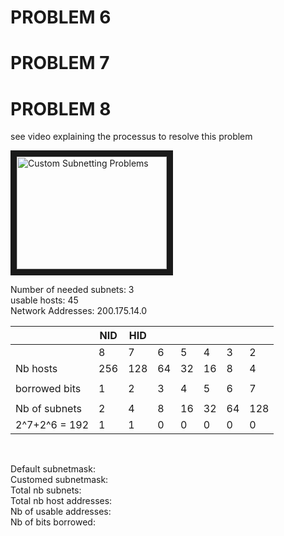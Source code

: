 

# PROBLEM 6

# PROBLEM 7


# PROBLEM 8
see video explaining the processus to resolve this problem
<a href="https://www.youtube.com/watch?v=GAB1w69J9tQ" target="blank">

<img src="https://www.youtube.com/watch?v=GAB1w69J9tQ" alt="Custom Subnetting Problems" width="240" height="180" border="10" />
</a>

Number of needed subnets: 3 <br>
usable hosts: 45<br>
Network Addresses: 200.175.14.0<br>

|               |     NID       |  HID  |        |       |          |         |          |
|---------------|---------------|-------|--------|-------|----------|---------|----------|
|               |     8  |   7  |   6   |    5   |   4   |    3     |   2     |  1       |
| Nb hosts      |   256  |  128 |  64   |   32   |  16   |    8     |   4     |  2       |
|               |               |       |        |       |          |         |          |
| borrowed bits |    1   |   2  |  3    |    4   |   5   |    6     |   7     |  8       |
|               |               |       |        |       |          |         |          |
| Nb of subnets |    2   |   4  |   8   |   16   |  32   |   64     |  128    | 256      |
| 2^7+2^6 = 192 |    1   |   1  |   0   |    0   |   0   |    0     |   0     |  0       |

<br>

Default subnetmask:<br>
Customed subnetmask:<br>
Total nb subnets: <br>
Total nb host addresses:<br>
Nb of usable addresses:<br>
Nb of bits borrowed:<br>